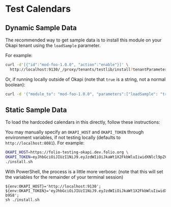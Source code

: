 # Test Calendars

## Dynamic Sample Data

The recommended way to get sample data is to install this module on your Okapi tenant using the
`loadSample` parameter.

For example:

```sh
curl -d'[{"id":"mod-foo-1.0.0", "action":"enable"}]' \
  http://localhost:9130/_/proxy/tenants/testlib/install?tenantParameters=loadReference%3Dtrue
```

Or, if running locally outside of Okapi (note that `true` is a string, not a normal boolean):

```sh
curl -d '{"module_to": "mod-foo-1.0.0", "parameters":["loadSample": "true"]}'
```

## Static Sample Data

To load the hardcoded calendars in this directly, follow these instructions:

You may manually specify an `OKAPI_HOST` and `OKAPI_TOKEN` through environment variables, if not
testing locally (defaults to `http://localhost:8081`). For example:

```sh
OKAPI_HOST=https://folio-testing-okapi.dev.folio.org \
OKAPI_TOKEN=eyJhbGciOiJIUzI1NiJ9.eyJzdWIiOiJkaWt1X2FkbWluIiwidXNlcl9pZCI6Ijk1NTM2ODc1LWNmNGYtNWZjMC04NjNjLTVkYTAwYWIzMzBkNCIsImlhdCI6MTY0MDkyMjEyMywidGVuYW50IjoiZGlrdSJ9.8AAqx6kHVL777wJTGBUyUGLGShLfX6QMnE_SAMPLE \
./install.sh
```

With PowerShell, the process is a little more verbose: (note that this will set the variables for
the remainder of your terminal session)

```posh
${env:OKAPI_HOST}='http://localhost:9130';
${env:OKAPI_TOKEN}='eyJhbGciOiJIUzI1NiJ9.eyJzdWIiOiJkaWt1X2FkbWluIiwidXNlcl9pZCI6IjVlYjI2ZmI2LTE4NTYtNWIxNy1hM2ZhLWM4ZGI2OGIzNWZmYiIsImlhdCI6MTY0MjcxNzQxMiwidGVuYW50IjoiZGlrdSJ9.SAMPLE-b9S8';
sh ./install.sh
```

